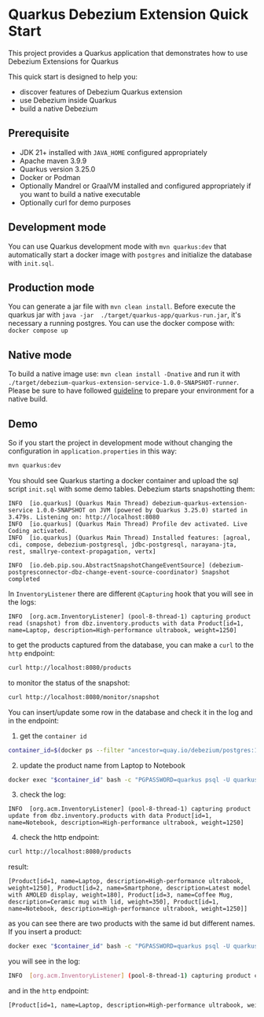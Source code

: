 # Quarkus Debezium Extension Quick Start

This project provides a Quarkus application that demonstrates how to use Debezium Extensions for Quarkus

This quick start is designed to help you:
- discover features of Debezium Quarkus extension
- use Debezium inside Quarkus
- build a native Debezium

## Prerequisite

- JDK 21+ installed with `JAVA_HOME` configured appropriately
- Apache maven 3.9.9
- Quarkus version 3.25.0
- Docker or Podman
- Optionally Mandrel or GraalVM installed and configured appropriately if you want to build a native executable
- Optionally curl for demo purposes

## Development mode

You can use Quarkus development mode with `mvn quarkus:dev` that automatically start a docker image with `postgres`
and initialize the database with `init.sql`.

## Production mode

You can generate a jar file with `mvn clean install`. Before execute the quarkus jar with `java -jar  ./target/quarkus-app/quarkus-run.jar`, it's necessary a running postgres. You can use the docker compose with: `docker compose up`

## Native mode

To build a native image use: `mvn clean install -Dnative` and run it with `./target/debezium-quarkus-extension-service-1.0.0-SNAPSHOT-runner`. Please be sure to have followed [guideline](https://quarkus.io/guides/building-native-image) to prepare your environment for a native build.

## Demo

So if you start the project in development mode without changing the configuration in `application.properties` in this way:

```bash 
mvn quarkus:dev
```

You should see Quarkus starting a docker container and upload the sql script `init.sql` with some demo tables. Debezium starts snapshotting them:

```text
INFO  [io.quarkus] (Quarkus Main Thread) debezium-quarkus-extension-service 1.0.0-SNAPSHOT on JVM (powered by Quarkus 3.25.0) started in 3.479s. Listening on: http://localhost:8080
INFO  [io.quarkus] (Quarkus Main Thread) Profile dev activated. Live Coding activated.
INFO  [io.quarkus] (Quarkus Main Thread) Installed features: [agroal, cdi, compose, debezium-postgresql, jdbc-postgresql, narayana-jta, rest, smallrye-context-propagation, vertx]
```

```text
INFO  [io.deb.pip.sou.AbstractSnapshotChangeEventSource] (debezium-postgresconnector-dbz-change-event-source-coordinator) Snapshot completed
```

In `InventoryListener` there are different `@Capturing` hook that you will see in the logs:

```text
INFO  [org.acm.InventoryListener] (pool-8-thread-1) capturing product read (snapshot) from dbz.inventory.products with data Product[id=1, name=Laptop, description=High-performance ultrabook, weight=1250]
```

to get the products captured from the database, you can make a `curl` to the `http` endpoint:

```bash
curl http://localhost:8080/products
```

to monitor the status of the snapshot:

```bash
curl http://localhost:8080/monitor/snapshot
```

You can insert/update some row in the database and check it in the log and in the endpoint:

1. get the `container id`
```bash
container_id=$(docker ps --filter "ancestor=quay.io/debezium/postgres:15" --format "{{.ID}}") && echo $container_id
```

2. update the product name from Laptop to Notebook
```bash
docker exec "$container_id" bash -c "PGPASSWORD=quarkus psql -U quarkus quarkus -c \"UPDATE inventory.products SET name = 'Notebook' where id = 1\""
```

3. check the log:
```text
INFO  [org.acm.InventoryListener] (pool-8-thread-1) capturing product update from dbz.inventory.products with data Product[id=1, name=Notebook, description=High-performance ultrabook, weight=1250]
```

4. check the http endpoint:
```bash
curl http://localhost:8080/products
```

result:
```text
[Product[id=1, name=Laptop, description=High-performance ultrabook, weight=1250], Product[id=2, name=Smartphone, description=Latest model with AMOLED display, weight=180], Product[id=3, name=Coffee Mug, description=Ceramic mug with lid, weight=350], Product[id=1, name=Notebook, description=High-performance ultrabook, weight=1250]]
```

as you can see there are two products with the same id but different names. If you insert a product:

```bash
docker exec "$container_id" bash -c "PGPASSWORD=quarkus psql -U quarkus quarkus -c \"INSERT INTO inventory.products (id, name, description, weight) VALUES (4, 'Sketchbook', 'A ruled paper notebook', 300);\""
```

you will see in the log:

```bash
INFO  [org.acm.InventoryListener] (pool-8-thread-1) capturing product creation from dbz.inventory.products with data Product[id=4, name=Sketchbook, description=A ruled paper notebook, weight=300]
```

and in the `http` endpoint:

```bash
[Product[id=1, name=Laptop, description=High-performance ultrabook, weight=1250], Product[id=2, name=Smartphone, description=Latest model with AMOLED display, weight=180], Product[id=3, name=Coffee Mug, description=Ceramic mug with lid, weight=350], Product[id=1, name=Notebook, description=High-performance ultrabook, weight=1250], Product[id=4, name=Sketchbook, description=A ruled paper notebook, weight=300]]
```